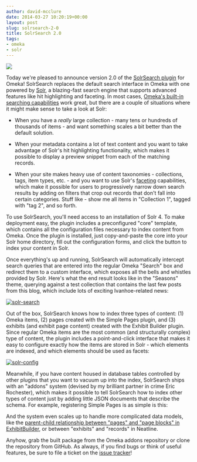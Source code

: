 ```yaml
---
author: david-mcclure
date: 2014-03-27 10:20:19+00:00
layout: post
slug: solrsearch-2-0
title: SolrSearch 2.0
tags:
- omeka
- solr
---
```


![](https://camo.githubusercontent.com/c0f1aee75ff273b3a715ad185d1aa4e7e1958008/68747470733a2f2f6c7563656e652e6170616368652e6f72672f696d616765732f736f6c722e706e67)

Today we're pleased to announce version 2.0 of the [SolrSearch plugin](http://omeka.org/add-ons/plugins/solrsearch/) for Omeka! SolrSearch replaces the default search interface in Omeka with one powered by [Solr](https://lucene.apache.org/solr/), a blazing-fast search engine that supports advanced features like hit highlighting and faceting. In most cases, [Omeka's built-in searching capabilities](http://omeka.org/codex/Managing_Search_Settings_2.0) work great, but there are a couple of situations where it might make sense to take a look at Solr:






  * When you have a _really_ large collection - many tens or hundreds of thousands of items - and want something scales a bit better than the default solution.




  * When your metadata contains a lot of text content and you want to take advantage of Solr's hit highlighting functionality, which makes it possible to display a preview snippet from each of the matching records.




  * When your site makes heavy use of content taxonomies - collections, tags, item types, etc. - and you want to use Solr's [faceting](http://en.wikipedia.org/wiki/Faceted_search) capabilities, which make it possible for users to progressively narrow down search results by adding on filters that crop out records that don't fall into certain categories. Stuff like - show me all items in "Collection 1", tagged with "tag 2", and so forth.





To use SolrSearch, you'll need access to an installation of Solr 4. To make deployment easy, the plugin includes a preconfigured "core" template, which contains all the configuration files necessary to index content from Omeka. Once the plugin is installed, just copy-and-paste the core into your Solr home directory, fill out the configuration forms, and click the button to index your content in Solr.

Once everything's up and running, SolrSearch will automatically intercept search queries that are entered into the regular Omeka "Search" box and redirect them to a custom interface, which exposes all the bells and whistles provided by Solr. Here's what the end result looks like in the "Seasons" theme, querying against a test collection that contains the last few posts from this blog, which include lots of exciting Ivanhoe-related news:

[![solr-search](http://static.scholarslab.org/wp-content/uploads/2014/03/solr-search2-749x1024.jpg)](http://static.scholarslab.org/wp-content/uploads/2014/03/solr-search2.jpg)

Out of the box, SolrSearch knows how to index three types of content: (1) Omeka items, (2) pages created with the Simple Pages plugin, and (3) exhibits (and exhibit page content) created with the Exhibit Builder plugin. Since regular Omeka items are the most common (and structurally complex) type of content, the plugin includes a point-and-click interface that makes it easy to configure exactly how the items are stored in Solr - which elements are indexed, and which elements should be used as facets:

[![solr-config](http://static.scholarslab.org/wp-content/uploads/2014/03/solr-config-857x1024.jpg)](http://static.scholarslab.org/wp-content/uploads/2014/03/solr-config.jpg)

Meanwhile, if you have content housed in database tables controlled by other plugins that you want to vacuum up into the index, SolrSearch ships with an "addons" system (devised by my brilliant partner in crime Eric Rochester), which makes it possible to tell SolrSearch how to index other types of content just by adding little JSON documents that describe the schema. For example, registering Simple Pages is as simple is this:



And the system even scales up to handle more complicated data models, like the [parent-child relationship between "pages" and "page blocks" in ExhibitBuilder](https://github.com/scholarslab/SolrSearch/blob/master/addons/exhibits.json), or between "exhibits" and "records" in Neatline.

Anyhow, grab the built package from the Omeka addons repository or clone the repository from GitHub. As always, if you find bugs or think of useful features, be sure to file a ticket on the [issue tracker](https://github.com/scholarslab/SolrSearch/issues?state=open)!
